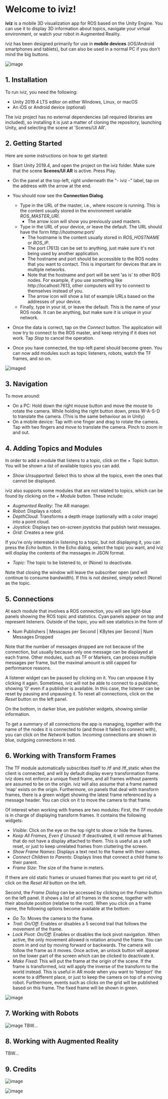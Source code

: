 # Welcome to iviz!

**iviz** is a mobile 3D visualization app for ROS based on the Unity Engine.
You can use it to display 3D information about topics, navigate your virtual environment, or watch your robot in Augmented Reality.

iviz has been designed primarily for use in **mobile devices** (iOS/Android smartphones and tablets), but can also be used in a normal PC if you don't mind the big buttons.

![image](../wiki_files/iviz_front_2.png)

## 1. Installation

To run iviz, you need the following:
* Unity 2019.4 LTS editor on either Windows, Linux, or macOS
* An iOS or Android device (optional)

The iviz project has no external dependencies (all required libraries are included), so installing it is just a matter of cloning the repository, launching Unity, and selecting the scene at 'Scenes/UI AR'.

## 2. Getting Started

Here are some instructions on how to get started:

* Start Unity 2019.4, and open the project on the iviz folder. Make sure that the scene **Scenes/UI AR** is active. Press Play.
* On the panel at the top-left, right underneath the "- iviz -" label, tap on the address with the arrow at the end.

* You should now see the **Connection Dialog**.
  - Type in the URL of the master, i.e., where roscore is running. This is the content usually stored in the environment variable _ROS_MASTER_URI_.
    * The arrow icon will show you previously used masters.
  - Type in the URL of your device, or leave the default. The URL should have the form http://_hostname_:port/
    * The hostname is the content usually stored in _ROS_HOSTNAME_ or _ROS_IP_. 
    * The port (7613) can be set to anything, just make sure it's not being used by another application.
    * The hostname and port should be accessible to the ROS nodes that you want to contact. This is important for devices that are in multiple networks.
    * Note that the hostname and port will be sent 'as is' to other ROS nodes. For example, if you use something like http://localhost:7613, other computers will try to connect to themselves instead of you.
    * The arrow icon will show a list of example URLs based on the addresses of your device. 
  - Finally, type in your id, or leave the default. This is the name of your ROS node. It can be anything, but make sure it is unique in your network.
* Once the data is correct, tap on the _Connect_ button. The application will now try to connect to the ROS master, and keep retrying if it does not work. Tap _Stop_ to cancel the operation. 
* Once you have connected, the top-left panel should become green. You can now add modules such as topic listeners, robots, watch the TF frames, and so on.

![image](../wiki_files/connection-dialog.png)d

## 3. Navigation

To move around:
* On a PC: Hold down the right mouse button and move the mouse to rotate the camera. While holding the right button down, press W-A-S-D to translate the camera. (This is the same behaviour as in Unity)
* On a mobile device: Tap with one finger and drag to rotate the camera. Tap with two fingers and move to translate the camera. Pinch to zoom in and out.

## 4. Adding Topics and Modules

In order to add a module that listens to a topic, click on the *+ Topic* button.
You will be shown a list of available topics you can add.
* *Show Unsupported*: Select this to show all the topics, even the ones that cannot be displayed.    

iviz also supports some modules that are not related to topics, which can be found by clicking on the *+ Module* button.
These include:
* *Augmented Reality*: The AR manager.
* *Robot*: Displays a robot.
* *DepthCloud*: Transforms a depth image (optionally with a color image) into a point cloud.
* *Joystick*: Displays two on-screen joysticks that publish twist messages.
* *Grid*: Creates a new grid.

If you're only interested in listening to a topic, but not displaying it, you can press the *Echo* button.
In the Echo dialog, select the topic you want, and iviz will display the contents of the messages in JSON format.
* *Topic*: The topic to be listened to, or (None) to deactivate. 

Note that closing the window will leave the subscriber open (and will continue to consume bandwidth).
If this is not desired, simply select (None) as the topic.

## 5. Connections

At each module that involves a ROS connection, you will see light-blue panels showing the ROS topic and statistics.
Cyan panels appear on top and represent listeners. Outside of the topic, you will see statistics in the form of
* Num Publishers | Messages per Second | KBytes per Second | Num Messages Dropped

Note that the number of messages dropped are not because of the connection, but usually because only one message can be displayed at each frame.
Other modules, such as TF or Markers, can process multiple messages per frame, but the maximal amount is still capped for performance reasons.

A listener widget can be paused by clicking on it.
You can unpause it by clicking it again.
Sometimes, iviz will not be able to connect to a publisher, showing '0' even if a publisher is available.
In this case, the listener can be reset by pausing and unpausing it.
To reset all connections, click on the *Reset* button on the left panel. 

On the bottom, in darker blue, are publisher widgets, showing similar information.

To get a summary of all connections the app is managing, together with the name of the nodes it is connected to (and those it failed to connect with), you can click on the *Network* button.
Incoming connections are shown in blue, outgoing connections in red.   

## 6. Working with Transform Frames

The TF module automatically subscribes itself to /tf and /tf_static when the client is connected, and will by default display every transformation frame.
iviz does not enforce a unique fixed frame, and all frames without parents are assumed to be on the origin.
iviz will also assume that a frame named 'map' exists on the origin.
Furthermore, on panels that deal with transform frames, there is a green widget showing the latest frame referenced by a message header.
You can click on it to move the camera to that frame.

Of interest when working with frames are two modules:
First, the *TF* module is in charge of displaying transform frames. It contains the following widgets:
* *Visible*: Click on the eye on the top right to show or hide the frames.
* *Keep All Frames, Even if Unused*: If deactivated, it will remove all frames that do not have a display attached to them. 
This is useful as a soft reset, or just to keep unrelated frames from cluttering the screen.
* *Show Frame Names*: Displays a text next to the frame with their names.
* *Connect Children to Parents*: Displays lines that connect a child frame to their parent.
* *Frame Size*: The size of the frame in meters.  

If there are old static frames or unused frames that you want to get rid of, click on the *Reset All* button on the left.

Second, the *Frame Dialog* can be accessed by clicking on the *Frame* button on the left panel. 
It shows a list of all frames in the scene, together with their absolute position (relative to the root).
When you click on a frame name, the following options become available at the bottom:
* *Go To*: Moves the camera to the frame.
* *Trail: On/Off*: Enables or disables a 5 second trail that follows the movement of the frame.
* *Lock Pivot: On/Off*: Enables or disables the lock pivot navigation.
When active, the only movement allowed is rotation around the frame.
You can zoom in and out by moving forward or backwards.
The camera will follow the frame as it moves.
Once active, an unlock button will appear on the lower part of the screen which can be clicked to deactivate it.
* *Make Fixed*: This will put the frame at the origin of the scene.
If the frame is transformed, iviz will apply the inverse of the transform to the world instead.
This is useful in AR mode when you want to 'teleport' the scene to a different place, or just to keep the camera on top of a moving robot.
Furthermore, events such as clicks on the grid will be published based on this frame.
The fixed frame will be shown in green.
  

 
![image](../wiki_files/tf-dialog.png)


## 7. Working with Robots
![image](../wiki_files/iviz_screen.png)
TBW...

## 8. Working with Augmented Reality
TBW...

## 9. Credits

![image](../wiki_files/robdekon_logo_web.svg)

![image](../wiki_files/BMBF_gefoerdert_2017_de_web.svg)
